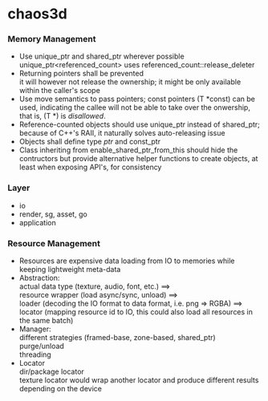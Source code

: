 chaos3d
=======

### Memory Management
* Use unique\_ptr and shared\_ptr wherever possible  
  unique\_ptr\<referenced\_count\> uses referenced\_count::release\_deleter
* Returning pointers shall be prevented  
  it will however not release the ownership; it might be only available within the caller's scope
* Use move semantics to pass pointers; const pointers (T \*const) can be used, indicating the callee will not be able to take over the onwership, that is, (T \*) is *disallowed*.
* Reference-counted objects should use unique\_ptr instead of shared\_ptr; because of C++'s RAII, it naturally solves auto-releasing issue
* Objects shall define type _ptr_ and const\_ptr
* Class inheriting from enable\_shared\_ptr\_from\_this should hide the contructors but provide alternative helper functions to create objects, at least when exposing API's, for consistency

### Layer
* io
* render, sg, asset, go
* application

### Resource Management
* Resources are expensive data loading from IO to memories while keeping lightweight meta-data
* Abstraction:  
actual data type (texture, audio, font, etc.) ==>  
resource wrapper (load async/sync, unload) ==>  
loader (decoding the IO format to data format, i.e. png => RGBA) ==>  
locator (mapping resource id to IO, this could also load all resources in the same batch)
* Manager:  
different strategies (framed-base, zone-based, shared\_ptr)  
purge/unload  
threading
* Locator  
dir/package locator  
texture locator would wrap another locator and produce different results depending on the device
